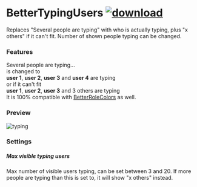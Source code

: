 # BetterTypingUsers [![download](https://i.imgur.com/OAHgjZu.png)](https://1lighty.github.io/BetterDiscordStuff/?plugin=BetterTypingUsers&dl=1 "BetterTypingUsers")
Replaces "Several people are typing" with who is actually typing, plus "x others" if it can't fit. Number of shown people typing can be changed.
### Features
Several people are typing...  
is changed to  
**user 1**, **user 2**, **user 3** and **user 4** are typing  
or if it can't fit  
**user 1**, **user 2**, **user 3** and 3 others are typing  
It is 100% compatible with [BetterRoleColors](https://github.com/rauenzi/BetterDiscordAddons/tree/master/Plugins/BetterRoleColors) as well.
### Preview
![typing](https://i.imgur.com/HcPkMOx.png)
### Settings
##### Max visible typing users
Max number of visible users typing, can be set between 3 and 20. If more people are typing than this is set to, it will show "x others" instead.
